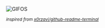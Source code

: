 <div align="justify">
<picture>
    <source media="(prefers-color-scheme: dark)" srcset="https://i.ibb.co/h1CDwhNK/output-gif.gif">
    <source media="(prefers-color-scheme: light)" srcset="https://i.ibb.co/h1CDwhNK/output-gif.gif">
    <img alt="GIFOS" src="https://i.ibb.co/h1CDwhNK/output-gif.gif">
</picture>

<sub><i>inspired from [x0rzavi/github-readme-terminal](https://github.com/x0rzavi/github-readme-terminal)</i></sub>

</div>

<!-- Image deletion URL: https://ibb.co/84X6tTwj/3953d875491cd3b8cc75079a378ae7f3 -->